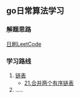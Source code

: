 ## go日常算法学习
### 解题思路

[日刷LeetCode](https://www.inkdp.cn/leetcode.html)

### 学习路线
1. [链表](https://github.com/InkDP/leetcode/tree/master/LinkedList)
   - [21.合并两个有序链表](https://github.com/InkDP/leetcode/blob/master/LinkedList/21.go)
2. .....